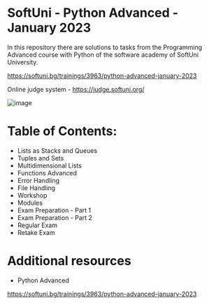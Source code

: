 # SoftUni - Python Advanced - January 2023

In this repository there are solutions to tasks from the Programming Advanced course with Python of the software academy of SoftUni University.

https://softuni.bg/trainings/3963/python-advanced-january-2023

Online judge system - https://judge.softuni.org/

![image](https://user-images.githubusercontent.com/114032977/191654383-66852f3f-ead9-4ef0-8b51-feb0dea131eb.png)

# Table of Contents:

- Lists as Stacks and Queues
- Tuples and Sets
- Multidimensional Lists
- Functions Advanced
- Error Handling
- File Handling
- Workshop
- Modules
- Exam Preparation - Part 1
- Exam Preparation - Part 2
- Regular Exam
- Retake Exam


# Additional resources
- Python Advanced

https://softuni.bg/trainings/3963/python-advanced-january-2023
